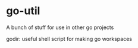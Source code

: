 go-util
=======

A bunch of stuff for use in other go projects


godir:
  useful shell script for making go workspaces
